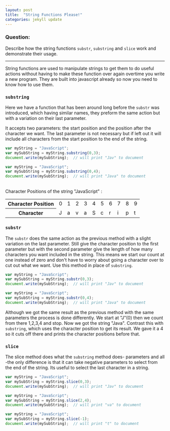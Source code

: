 ```yaml
---
layout: post
title:  "String Functions Please!"
categories: jekyll update
---
```


### Question:
Describe how the string functions `substr`, `substring` and `slice` work and demonstrate their usage.

<hr>

String functions are used to manipulate strings to get them to do useful actions without having to make these function over again overtime you write a new program. They are built into javascript already so now you need to know how to use them.



### `substring`
      
Here we have a function that has been around long before the `substr` was introduced, which having similar names, they preform the same action but with a variation on their last parameter.

It accepts two parameters: the start position and the position after the character we want. The last parameter is not necessary but if left out it will include all characters from the start position to the end of the string.

```javascript
var myString = "JavaScript";
var mySubString = myString.substring(0,3);
document.write(mySubString);  // will print "Jav" to document

var myString = "JavaScript";
var mySubString = myString.substring(0,4);
document.write(mySubString);  // will print "Java" to document

```
<br>
Character Positions of the string "JavaScript" :
<table class="table table-striped">
  
  <tbody>
    <tr>
      <th scope="row">Character Position</th>
      <td>0</td>
      <td>1</td>
      <td>2</td>
      <td>3</td>
      <td>4</td>
      <td>5</td>
      <td>6</td>
      <td>7</td>
      <td>8</td>
      <td>9</td>
    </tr>
    <tr>
      <th scope="row">Character</th>
      <td>J</td>
      <td>a</td>
      <td>v</td>
      <td>a</td>
      <td>S</td>
      <td>c</td>
      <td>r</td>
      <td>i</td>
      <td>p</td>
      <td>t</td>
    </tr>
  </tbody>
</table>

  

### `substr`

The `substr` does the same action as the previous method with a slight variation on the last parameter. Still give the character position to the first parameter but with the second parameter give the length of how many characters you want included in the string. This means we start our count at one instead of zero and don't have to worry about going a character over to cut out what we want. Use this method in place of `substring`. 


```javascript
var myString = "JavaScript";
var mySubString = myString.substr(0,3);
document.write(mySubString);  // will print "Jav" to document

var myString = "JavaScript";
var mySubString = myString.substr(0,4);
document.write(mySubString);  // will print "Java" to document

```

Although we got the same result as the previous method with the same parameters the process is done differently. We start at "J"(0) then we count from there 1,2,3,4 and stop. Now we got the string "Java". Contrast this with `substring`, which uses the character position to get its result. We gave it a 4 so it cuts off there and prints the character positions before that.

### `slice`
The slice method does what the `substring` method does- parameters and all -the only difference is that it can take negative parameters to select from the end of the string. Its useful to select the last character in a string.

```javascript
var myString = "JavaScript";
var mySubString = myString.slice(0,3);
document.write(mySubString);  // will print "Jav" to document

var myString = "JavaScript";
var mySubString = myString.slice(2,4);
document.write(mySubString);  // will print "va" to document

var myString = "JavaScript";
var mySubString = myString.slice(-1);
document.write(mySubString);  // will print "t" to document

```

